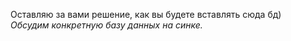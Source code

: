 Оставляю за вами решение, как вы будете вставлять сюда бд) </br>
<i>Обсудим конкретную базу данных на синке.</i>